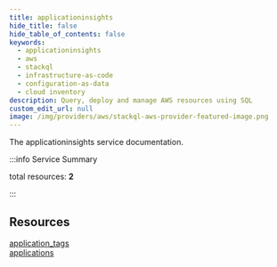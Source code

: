 ```yaml
---
title: applicationinsights
hide_title: false
hide_table_of_contents: false
keywords:
  - applicationinsights
  - aws
  - stackql
  - infrastructure-as-code
  - configuration-as-data
  - cloud inventory
description: Query, deploy and manage AWS resources using SQL
custom_edit_url: null
image: /img/providers/aws/stackql-aws-provider-featured-image.png
---
```


The applicationinsights service documentation.

:::info Service Summary

<div class="row">
<div class="providerDocColumn">
<span>total resources:&nbsp;<b>2</b></span><br />
</div>
</div>

:::

## Resources
<div class="row">
<div class="providerDocColumn">
<a href="/providers/aws/applicationinsights/application_tags/">application_tags</a>
</div>
<div class="providerDocColumn">
<a href="/providers/aws/applicationinsights/applications/">applications</a>
</div>
</div>